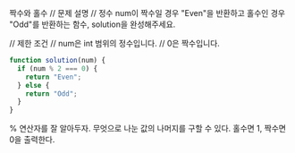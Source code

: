 짝수와 홀수
// 문제 설명
// 정수 num이 짝수일 경우 "Even"을 반환하고 홀수인 경우 "Odd"를 반환하는 함수, solution을 완성해주세요.

// 제한 조건
// num은 int 범위의 정수입니다.
// 0은 짝수입니다.

```js
function solution(num) {
  if (num % 2 === 0) {
    return "Even";
  } else {
    return "Odd";
  }
}
```

% 연산자를 잘 알아두자.
무엇으로 나눈 값의 나머지를 구할 수 있다. 홀수면 1, 짝수면 0을 출력한다.
